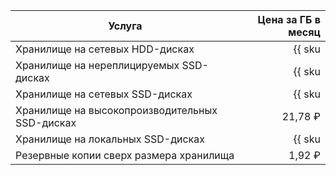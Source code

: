 | Услуга                                  | Цена за ГБ в месяц                                                         |
|-----------------------------------------|---------------------------------------------------------------------------:|
| Хранилище на сетевых HDD-дисках         | {{ sku|RUB|mdb.cluster.network-hdd.greenplum|month|string }}               |
| Хранилище на нереплицируемых SSD-дисках | {{ sku|RUB|mdb.cluster.network-ssd-nonreplicated.greenplum|month|string }} |
| Хранилище на сетевых SSD-дисках         | {{ sku|RUB|mdb.cluster.network-nvme.greenplum|month|string }}              |
| Хранилище на высокопроизводительных SSD-дисках | 21,78 ₽ |
| Хранилище на локальных SSD-дисках       | {{ sku|RUB|mdb.cluster.local-nvme.greenplum|month|string }}                |
| Резервные копии сверх размера хранилища | 1,92 ₽                                                                     |
